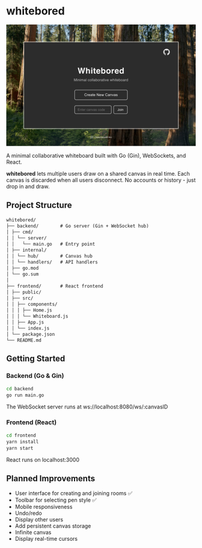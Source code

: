 # whitebored

![Preview of app home screen](/assets/readme/preview.jpeg)

A minimal collaborative whiteboard built with Go (Gin), WebSockets, and React.

**whitebored** lets multiple users draw on a shared canvas in real time. Each canvas is discarded when all users disconnect. No accounts or history - just drop in and draw.

## Project Structure
```
whitebored/
├── backend/        # Go server (Gin + WebSocket hub)
│ ├── cmd/
│ │ └── server/
│ │   └── main.go   # Entry point
│ ├── internal/
│ │ └── hub/        # Canvas hub
│ │ └── handlers/   # API handlers
│ ├── go.mod
│ └── go.sum
│
├── frontend/       # React frontend
│ ├── public/
│ ├── src/
│ │ ├── components/
│ │ │ ├── Home.js
│ │ │ └── Whiteboard.js
│ │ ├── App.js
│ │ └── index.js
│ └── package.json
└── README.md
```

## Getting Started

### Backend (Go & Gin)
```bash
cd backend
go run main.go
```
The WebSocket server runs at ws://localhost:8080/ws/:canvasID

### Frontend (React)
```bash
cd frontend
yarn install
yarn start
```
React runs on localhost:3000

## Planned Improvements
- User interface for creating and joining rooms ✅
- Toolbar for selecting pen style ✅
- Mobile responsiveness
- Undo/redo
- Display other users
- Add persistent canvas storage
- Infinite canvas
- Display real-time cursors